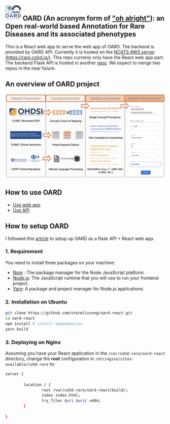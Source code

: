 ## <img src="./public/OARD_logo.png" width="50"> OARD (An acronym form of ["oh alright"](https://www.urbandictionary.com/define.php?term=oard)): an **O**pen real-world based **A**nnotation for **R**are **D**iseases and its associated phenotypes


This is a React web app to serve the web app of OARD. The backend is provided by OARD API. Currently it is hosted on the 
[NCATS AWS server (https://rare.cohd.io/)](https://rare.cohd.io/). This repo currenly only have the React web app part. The backend Flask API is hosted in another [repo](https://github.com/stormliucong/cohd-rare). We expect to merge two repos in the near future.

## An overview of OARD project
![overview](overview.png)

## How to use OARD
- [Use web app](./tutorial)
- [Use API ](https://smart-api.info/ui/aed21cd6828e18de3fa2da6a76574520)



## How to setup OARD
I followed this [article](https://blog.miguelgrinberg.com/post/how-to-deploy-a-react--flask-project) to setup up OARD as a flask API + React web app. 
### 1. Requirement

You need to install three packages on your machine:
* [Npm](https://docs.npmjs.com/) : The package manager for the Node JavaScript platform. 
* [Node.js](https://nodejs.org/en/): The JavaScript runtime that you will use to run your frontend project.
* [Yarn](https://classic.yarnpkg.com/lang/en/docs/install/#mac-stable): A package and project manager for Node.js applications.

### 2. Installation on Ubuntu
```sh
git clone https://github.com/stormliucong/oard-react.git
cd oard-react
npm install # install dependencies
yarn build
```

### 3. Deploying on Nginx
Assuming you have your React application in the `/var/cohd-rare/oard-react` directory, change the **root** configuration in `/etc/nginx/sites-available/cohd-rare` to:
```sh
server {
    
        location / {
                root /var/cohd-rare/oard-react/build/;
                index index.html;
                try_files $uri $uri/ =404;
        }
        
}
```
